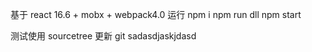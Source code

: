 基于 react 16.6 + mobx + webpack4.0
运行
npm i
npm run dll
npm start

测试使用 sourcetree 更新 git
sadasdjaskjdasd
